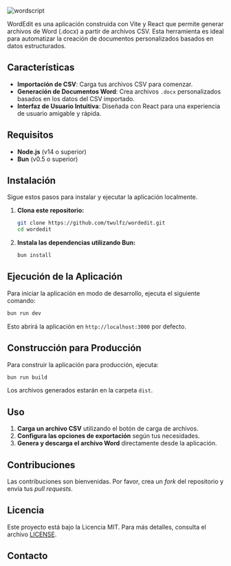 ![wordscript](https://github.com/user-attachments/assets/aa391c52-9b39-4237-a5e8-94f612d66fde)


WordEdit es una aplicación construida con Vite y React que permite generar archivos de Word (.docx) a partir de archivos CSV. Esta herramienta es ideal para automatizar la creación de documentos personalizados basados en datos estructurados.

## Características

- **Importación de CSV**: Carga tus archivos CSV para comenzar.
- **Generación de Documentos Word**: Crea archivos `.docx` personalizados basados en los datos del CSV importado.
- **Interfaz de Usuario Intuitiva**: Diseñada con React para una experiencia de usuario amigable y rápida.
  
## Requisitos

- **Node.js** (v14 o superior)
- **Bun** (v0.5 o superior)

## Instalación

Sigue estos pasos para instalar y ejecutar la aplicación localmente.

1. **Clona este repositorio:**

   ```bash
   git clone https://github.com/twulfz/wordedit.git
   cd wordedit
   ```

2. **Instala las dependencias utilizando Bun:**

   ```bash
   bun install
   ```

## Ejecución de la Aplicación

Para iniciar la aplicación en modo de desarrollo, ejecuta el siguiente comando:

```bash
bun run dev
```

Esto abrirá la aplicación en `http://localhost:3000` por defecto.

## Construcción para Producción

Para construir la aplicación para producción, ejecuta:

```bash
bun run build
```

Los archivos generados estarán en la carpeta `dist`.

## Uso

1. **Carga un archivo CSV** utilizando el botón de carga de archivos.
2. **Configura las opciones de exportación** según tus necesidades.
3. **Genera y descarga el archivo Word** directamente desde la aplicación.

## Contribuciones

Las contribuciones son bienvenidas. Por favor, crea un *fork* del repositorio y envía tus *pull requests*.

## Licencia

Este proyecto está bajo la Licencia MIT. Para más detalles, consulta el archivo [LICENSE](LICENSE).

## Contacto

